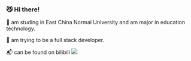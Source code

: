 ### :smirk_cat: Hi there!



:telescope: am studing in East China Normal University and am major in education technology.

:rocket: am trying to be a full stack developer.

:mailbox_with_mail: can be found on bilibili [![](https://img.shields.io/badge/bilibili-quarkape-lightgrey.svg?logo=bilibili&color=00A1D6&style=flat-square)](https://space.bilibili.com/282906175)